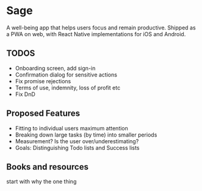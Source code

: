 # Sage

A well-being app that helps users focus and remain productive. Shipped as a PWA on web, with React Native implementations for iOS and Android.

## TODOS

- Onboarding screen, add sign-in
- Confirmation dialog for sensitive actions
- Fix promise rejections
- Terms of use, indemnity, loss of profit etc
- Fix DnD

## Proposed Features

- Fitting to individual users maximum attention
- Breaking down large tasks (by time) into smaller periods
- Measurement? Is the user over/underestimating?
- Goals: Distinguishing Todo lists and Success lists

## Books and resources

start with why
the one thing
